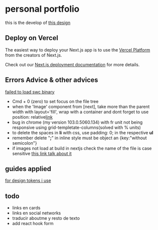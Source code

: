 # personal portfolio

this is the develop of [this design](https://www.figma.com/proto/AOKSFKoqjC7DLshc7Uu3Oo/web-portfolio?page-id=0%3A1&node-id=2%3A3&viewport=241%2C48%2C0.79&scaling=scale-down)

## Deploy on Vercel

The easiest way to deploy your Next.js app is to use the [Vercel Platform](https://vercel.com/new?utm_medium=default-template&filter=next.js&utm_source=create-next-app&utm_campaign=create-next-app-readme) from the creators of Next.js.

Check out our [Next.js deployment documentation](https://nextjs.org/docs/deployment) for more details.

## Errors Advice & other advices

[failed to load swc binary](https://stackoverflow.com/questions/69816589/next-failed-to-load-swc-binary)

- Cmd + 0 (zero) to set focus on the file tree
- when the 'Image' component from [next], take more than the parent width with layout='fill', wrap with a container and dont forget to use position: relative[link](https://stackoverflow.com/questions/68920647/how-to-add-border-radius-to-next-js-image)
- bug in chrome (my version 103.0.5060.134) with fr unit not being responsive using grid-templetate-columns(solved with % units)
- to delete the spaces in **li** with css, use padding: 0; in the respective **ul**
- remember delete "**;**" in inline style must be object an {key:"without semicolon"}  
- if images not load at build in nextjs check the name of the file is case sensitive [this link talk about it](https://stackoverflow.com/questions/70797559/next-image-not-loading-in-production/70916637)  

## guides applied

[for design tokens i use](https://www.smashingmagazine.com/2021/07/global-local-styling-nextjs/)

## todo

- links en cards
- links en social networks
- traducir aboutme y resto de texto
- add react hook form
